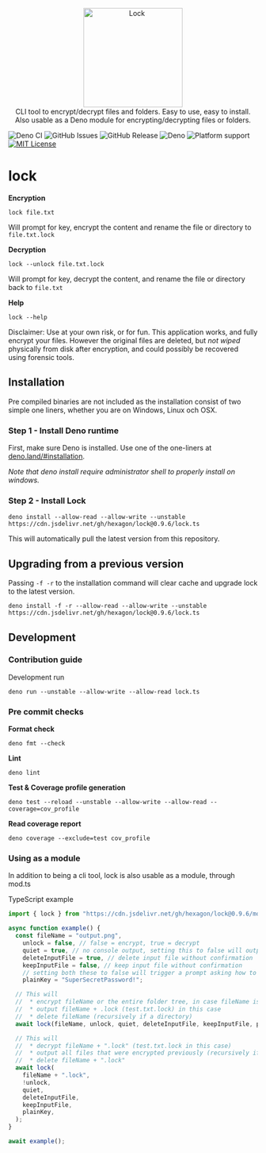 <p align="center">
  <img src="https://cdn.jsdelivr.net/gh/hexagon/lock@master/lock.png" alt="Lock" width="200" height="200"><br>
  CLI tool to encrypt/decrypt files and folders. Easy to use, easy to install.<br>
  Also usable as a Deno module for encrypting/decrypting files or folders.<br>
</p>

![Deno CI](https://github.com/Hexagon/lock/workflows/CI%20Build/badge.svg?branch=master)
![GitHub Issues](https://img.shields.io/github/issues/Hexagon/lock)
![GitHub Release](https://img.shields.io/github/v/release/hexagon/lock?display_name=tag&include_prereleases)
![Deno](https://img.shields.io/badge/Deno-%3E%3D1.16-blue)
![Platform support](https://img.shields.io/badge/platform-win%7Clinux%7CmacOS-blue)
[![MIT License](https://img.shields.io/badge/license-MIT-blue.svg)](https://github.com/Hexagon/lock/blob/master/LICENSE.md)

# lock

**Encryption**

`lock file.txt`

Will prompt for key, encrypt the content and rename the file or directory to
`file.txt.lock`

**Decryption**

`lock --unlock file.txt.lock`

Will prompt for key, decrypt the content, and rename the file or directory back
to `file.txt`

**Help**

`lock --help`

Disclaimer: Use at your own risk, or for fun. This application works, and fully
encrypt your files. However the original files are deleted, but _not wiped_
physically from disk after encryption, and could possibly be recovered using
forensic tools.

## Installation

Pre compiled binaries are not included as the installation consist of two simple
one liners, whether you are on Windows, Linux och OSX.

### Step 1 - Install Deno runtime

First, make sure Deno is installed. Use one of the one-liners at
[deno.land/#installation](https://deno.land/#installation).

_Note that deno install require administrator shell to properly install on
windows._

### Step 2 - Install Lock

`deno install --allow-read --allow-write --unstable https://cdn.jsdelivr.net/gh/hexagon/lock@0.9.6/lock.ts`

This will automatically pull the latest version from this repository.

## Upgrading from a previous version

Passing `-f -r` to the installation command will clear cache and upgrade lock to
the latest version.

`deno install -f -r --allow-read --allow-write --unstable https://cdn.jsdelivr.net/gh/hexagon/lock@0.9.6/lock.ts`

## Development

### Contribution guide

Development run

`deno run --unstable --allow-write --allow-read lock.ts`

### Pre commit checks

**Format check**

`deno fmt --check`

**Lint**

`deno lint`

**Test & Coverage profile generation**

`deno test --reload --unstable --allow-write --allow-read --coverage=cov_profile`

**Read coverage report**

`deno coverage --exclude=test cov_profile`

### Using as a module

In addition to being a cli tool, lock is also usable as a module, through mod.ts

TypeScript example

```typescript
import { lock } from "https://cdn.jsdelivr.net/gh/hexagon/lock@0.9.6/mod.ts";

async function example() {
  const fileName = "output.png",
    unlock = false, // false = encrypt, true = decrypt
    quiet = true, // no console output, setting this to false will output progress, line by line
    deleteInputFile = true, // delete input file without confirmation
    keepInputFile = false, // keep input file without confirmation
    // setting both these to false will trigger a prompt asking how to do
    plainKey = "SuperSecretPassword!";

  // This will
  //  * encrypt fileName or the entire folder tree, in case fileName is a directory
  //  * output fileName + .lock (test.txt.lock) in this case
  //  * delete fileName (recursively if a directory)
  await lock(fileName, unlock, quiet, deleteInputFile, keepInputFile, plainKey);

  // This will
  //  * decrypt fileName + ".lock" (test.txt.lock in this case)
  //  * output all files that were encrypted previously (recursively if a directory)
  //  * delete fileName + ".lock"
  await lock(
    fileName + ".lock",
    !unlock,
    quiet,
    deleteInputFile,
    keepInputFile,
    plainKey,
  );
}

await example();
```
